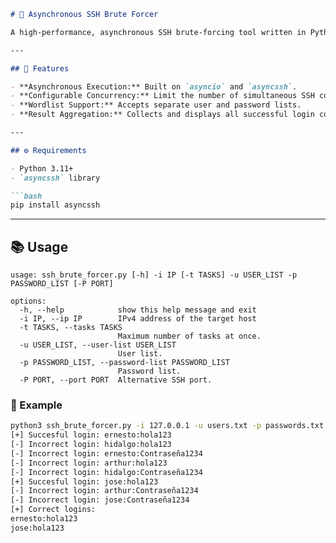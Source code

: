 ````markdown
# 🚀 Asynchronous SSH Brute Forcer

A high-performance, asynchronous SSH brute-forcing tool written in Python. Leveraging `asyncio` and `asyncssh`, this script attempts multiple username/password combinations concurrently..

---

## 📝 Features

- **Asynchronous Execution:** Built on `asyncio` and `asyncssh`.
- **Configurable Concurrency:** Limit the number of simultaneous SSH connections with Semaphore.
- **Wordlist Support:** Accepts separate user and password lists.
- **Result Aggregation:** Collects and displays all successful login combinations.

---

## ⚙️ Requirements

- Python 3.11+
- `asyncssh` library

```bash
pip install asyncssh
````

---

## 📚 Usage

```
usage: ssh_brute_forcer.py [-h] -i IP [-t TASKS] -u USER_LIST -p PASSWORD_LIST [-P PORT]

options:
  -h, --help            show this help message and exit
  -i IP, --ip IP        IPv4 address of the target host
  -t TASKS, --tasks TASKS
                        Maximum number of tasks at once.
  -u USER_LIST, --user-list USER_LIST
                        User list.
  -p PASSWORD_LIST, --password-list PASSWORD_LIST
                        Password list.
  -P PORT, --port PORT  Alternative SSH port.
```

### 🌟 Example

```bash
python3 ssh_brute_forcer.py -i 127.0.0.1 -u users.txt -p passwords.txt -t 2
[+] Succesful login: ernesto:hola123
[-] Incorrect login: hidalgo:hola123
[-] Incorrect login: ernesto:Contraseña1234
[-] Incorrect login: arthur:hola123
[-] Incorrect login: hidalgo:Contraseña1234
[+] Succesful login: jose:hola123
[-] Incorrect login: arthur:Contraseña1234
[-] Incorrect login: jose:Contraseña1234
[+] Correct logins:
ernesto:hola123
jose:hola123
```


```
